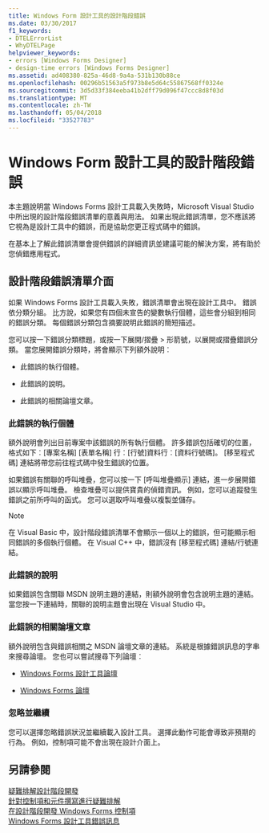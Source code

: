 ```yaml
---
title: Windows Form 設計工具的設計階段錯誤
ms.date: 03/30/2017
f1_keywords:
- DTELErrorList
- WhyDTELPage
helpviewer_keywords:
- errors [Windows Forms Designer]
- design-time errors [Windows Forms Designer]
ms.assetid: ad408380-825a-46d8-9a4a-531b130b88ce
ms.openlocfilehash: 00296b51563a5f973b8e5d64c55867568ff0324e
ms.sourcegitcommit: 3d5d33f384eeba41b2dff79d096f47ccc8d8f03d
ms.translationtype: MT
ms.contentlocale: zh-TW
ms.lasthandoff: 05/04/2018
ms.locfileid: "33527783"
---
```

# <a name="design-time-errors-in-the-windows-forms-designer"></a>Windows Form 設計工具的設計階段錯誤
本主題說明當 Windows Forms 設計工具載入失敗時，Microsoft Visual Studio 中所出現的設計階段錯誤清單的意義與用法。 如果出現此錯誤清單，您不應該將它視為是設計工具中的錯誤，而是協助您更正程式碼中的錯誤。  
  
 在基本上了解此錯誤清單會提供錯誤的詳細資訊並建議可能的解決方案，將有助於您偵錯應用程式。  
  
## <a name="the-design-time-error-list-interface"></a>設計階段錯誤清單介面  
 如果 Windows Forms 設計工具載入失敗，錯誤清單會出現在設計工具中。 錯誤依分類分組。 比方說，如果您有四個未宣告的變數執行個體，這些會分組到相同的錯誤分類。 每個錯誤分類包含摘要說明此錯誤的簡短描述。  
  
 您可以按一下錯誤分類標題，或按一下展開/摺疊 > 形箭號，以展開或摺疊錯誤分類。 當您展開錯誤分類時，將會顯示下列額外說明︰  
  
-   此錯誤的執行個體。  
  
-   此錯誤的說明。  
  
-   此錯誤的相關論壇文章。  
  
### <a name="instances-of-this-error"></a>此錯誤的執行個體  
 額外說明會列出目前專案中該錯誤的所有執行個體。 許多錯誤包括確切的位置，格式如下︰[專案名稱] [表單名稱] 行︰[行號]資料行︰[資料行號碼]。 [移至程式碼] 連結將帶您前往程式碼中發生錯誤的位置。  
  
 如果錯誤有關聯的呼叫堆疊，您可以按一下 [呼叫堆疊顯示] 連結，進一步展開錯誤以顯示呼叫堆疊。 檢查堆疊可以提供寶貴的偵錯資訊。 例如，您可以追蹤發生錯誤之前所呼叫的函式。 您可以選取呼叫堆疊以複製並儲存。  
  
> [!NOTE]
>  在 Visual Basic 中，設計階段錯誤清單不會顯示一個以上的錯誤，但可能顯示相同錯誤的多個執行個體。 在 Visual C++ 中，錯誤沒有 [移至程式碼] 連結/行號連結。  
  
### <a name="help-with-this-error"></a>此錯誤的說明  
 如果錯誤包含關聯 MSDN 說明主題的連結，則額外說明會包含說明主題的連結。 當您按一下連結時，關聯的說明主題會出現在 Visual Studio 中。  
  
### <a name="forum-posts-about-this-error"></a>此錯誤的相關論壇文章  
 額外說明包含與錯誤相關之 MSDN 論壇文章的連結。 系統是根據錯誤訊息的字串來搜尋論壇。 您也可以嘗試搜尋下列論壇︰  
  
-   [Windows Forms 設計工具論壇](http://go.microsoft.com/fwlink/?LinkId=203524)  
  
-   [Windows Forms 論壇](http://go.microsoft.com/fwlink/?LinkId=203523)  
  
### <a name="ignore-and-continue"></a>忽略並繼續  
 您可以選擇忽略錯誤狀況並繼續載入設計工具。 選擇此動作可能會導致非預期的行為。 例如，控制項可能不會出現在設計介面上。  
  
## <a name="see-also"></a>另請參閱  
 [疑難排解設計階段開發](http://msdn.microsoft.com/library/e048d08e-fa7c-4be8-b238-4abaa199a0a6)  
 [針對控制項和元件撰寫進行疑難排解](../../../../docs/framework/winforms/controls/troubleshooting-control-and-component-authoring.md)  
 [在設計階段開發 Windows Forms 控制項](../../../../docs/framework/winforms/controls/developing-windows-forms-controls-at-design-time.md)  
 [Windows Forms 設計工具錯誤訊息](http://msdn.microsoft.com/library/cf610bf4-5fe4-471c-bce7-6a05ece07bd2)
